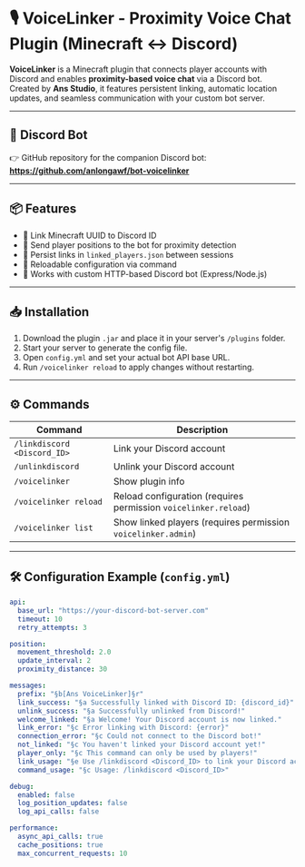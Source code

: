 # 🎙️ VoiceLinker - Proximity Voice Chat Plugin (Minecraft ↔ Discord)

**VoiceLinker** is a Minecraft plugin that connects player accounts with Discord and enables **proximity-based voice chat** via a Discord bot.  
Created by **Ans Studio**, it features persistent linking, automatic location updates, and seamless communication with your custom bot server.

---

## 🔗 Discord Bot

👉 GitHub repository for the companion Discord bot:  
**https://github.com/anlongawf/bot-voicelinker**

---

## 📦 Features

- 🔗 Link Minecraft UUID to Discord ID
- 📍 Send player positions to the bot for proximity detection
- 💾 Persist links in `linked_players.json` between sessions
- 🔄 Reloadable configuration via command
- 🧠 Works with custom HTTP-based Discord bot (Express/Node.js)

---

## 📥 Installation

1. Download the plugin `.jar` and place it in your server's `/plugins` folder.
2. Start your server to generate the config file.
3. Open `config.yml` and set your actual bot API base URL.
4. Run `/voicelinker reload` to apply changes without restarting.

---

## ⚙️ Commands

| Command | Description |
|--------|-------------|
| `/linkdiscord <Discord_ID>` | Link your Discord account |
| `/unlinkdiscord` | Unlink your Discord account |
| `/voicelinker` | Show plugin info |
| `/voicelinker reload` | Reload configuration (requires permission `voicelinker.reload`) |
| `/voicelinker list` | Show linked players (requires permission `voicelinker.admin`) |

---

## 🛠️ Configuration Example (`config.yml`)

```yaml
api:
  base_url: "https://your-discord-bot-server.com"
  timeout: 10
  retry_attempts: 3

position:
  movement_threshold: 2.0
  update_interval: 2
  proximity_distance: 30

messages:
  prefix: "§b[Ans VoiceLinker]§r"
  link_success: "§a Successfully linked with Discord ID: {discord_id}"
  unlink_success: "§a Successfully unlinked from Discord!"
  welcome_linked: "§a Welcome! Your Discord account is now linked."
  link_error: "§c Error linking with Discord: {error}"
  connection_error: "§c Could not connect to the Discord bot!"
  not_linked: "§c You haven't linked your Discord account yet!"
  player_only: "§c This command can only be used by players!"
  link_usage: "§e Use /linkdiscord <Discord_ID> to link your Discord account!"
  command_usage: "§c Usage: /linkdiscord <Discord_ID>"

debug:
  enabled: false
  log_position_updates: false
  log_api_calls: false

performance:
  async_api_calls: true
  cache_positions: true
  max_concurrent_requests: 10
